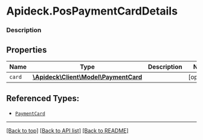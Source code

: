 # Apideck.PosPaymentCardDetails

### Description

## Properties
Name | Type | Description | Notes
------------ | ------------- | ------------- | -------------
`card` | [**\Apideck\Client\Model\PaymentCard**](PaymentCard.md) |  | [optional] 





## Referenced Types:
* [`PaymentCard`](PaymentCard.md)

---

[[Back to top]](#) [[Back to API list]](../../../../README.md#documentation-for-api-endpoints) [[Back to README]](../../../../README.md)


